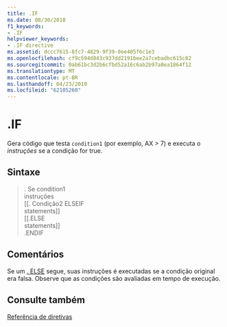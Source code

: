 ```yaml
---
title: .IF
ms.date: 08/30/2018
f1_keywords:
- .IF
helpviewer_keywords:
- .IF directive
ms.assetid: dccc7615-8fc7-4829-9f39-0ee405f6c1e3
ms.openlocfilehash: cf9c594d843c937dd2191bee2a7cebadbc615c82
ms.sourcegitcommit: 0ab61bc3d2b6cfbd52a16c6ab2b97a8ea1864f12
ms.translationtype: MT
ms.contentlocale: pt-BR
ms.lasthandoff: 04/23/2019
ms.locfileid: "62185260"
---
```

# <a name="if"></a>.IF

Gera código que testa `condition1` (por exemplo, AX > 7) e executa o *instruções* se a condição for true.

## <a name="syntax"></a>Sintaxe

> . Se condition1<br/>
> instruções<br/>
> [[. Condição2 ELSEIF<br/>
> statements]]<br/>
> [[.ELSE<br/>
> statements]]<br/>
> .ENDIF

## <a name="remarks"></a>Comentários

Se um [. ELSE](../../assembler/masm/dot-else.md) segue, suas instruções é executadas se a condição original era falsa. Observe que as condições são avaliadas em tempo de execução.

## <a name="see-also"></a>Consulte também

[Referência de diretivas](../../assembler/masm/directives-reference.md)<br/>